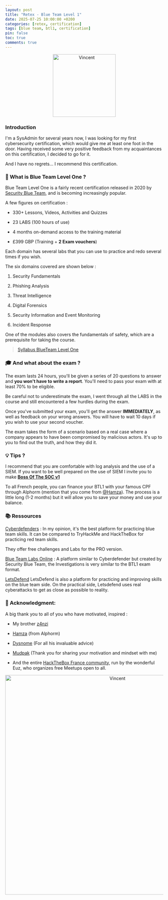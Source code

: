 ```yaml
---
layout: post
title: "Retex - Blue Team Level 1"
date: 2025-07-25 10:00:00 +0200
categories: [retex, certification]
tags: [blue team, btl1, certification]
pin: false
toc: true
comments: true
---
```


<div style="text-align: center;">
  <img src="https://images.credly.com/images/2b5b2398-95a9-48ba-bae8-f72e585c824f/twitter_thumb_201604_advisor.png" alt="Vincent" width="200">
</div>

### Introduction

I'm a SysAdmin for several years now, I was looking for my first cybersecurity certification, which would give me at least one foot in the door. Having received some very positive feedback from my acquaintances on this certification, I decided to go for it.

And I have no regrets... I recommend this certification.

### 🤔 What is Blue Team Level One ?

Blue Team Level One is a fairly recent certification released in 2020 by [Security Blue Team](https://securityblue.team/), and is becoming increasingly popular.

A few figures on certification :

* 330+ Lessons, Videos, Activities and Quizzes
    
* 23 LABS (100 hours of use)
    
* 4 months on-demand access to the training material
    
* £399 GBP (Training + **2 Exam vouchers**)
    

Each domain has several labs that you can use to practice and redo several times if you wish.

The six domains covered are shown below :

1. Security Fundamentals
    
2. Phishing Analysis
    
3. Threat Intelligence
    
4. Digital Forensics
    
5. Security Information and Event Monitoring
    
6. Incident Response
    

One of the modules also covers the fundamentals of safety, which are a prerequisite for taking the course.

> [Syllabus BlueTeam Level One](https://securityblue.team/download/46322/)

### 🎓 And what about the exam ?

The exam lasts 24 hours, you'll be given a series of 20 questions to answer and **you won't have to write a report**. You'll need to pass your exam with at least 70% to be eligible.

Be careful not to underestimate the exam, I went through all the LABS in the course and still encountered a few hurdles during the exam.

Once you've submitted your exam, you'll get the answer **IMMEDIATELY**, as well as feedback on your wrong answers. You will have to wait 10 days if you wish to use your second voucher.

The exam takes the form of a scenario based on a real case where a company appears to have been compromised by malicious actors. It's up to you to find out the truth, and how they did it.

### 💡 Tips ?

I recommend that you are comfortable with log analysis and the use of a SIEM. If you want to be well prepared on the use of SIEM I invite you to make [**Boss Of The SOC v1**](https://bots.splunk.com/event/3oQ7sqI5bajOCP43o0svqT/detail)

To all French people, you can finance your BTL1 with your famous CPF through Alphorm (mention that you come from [@Hamza](https://twitter.com/kondah_ha)). The process is a little long (1-2 months) but it will allow you to save your money and use your balance.

### 📚 Ressources

[Cyberdefenders](https://cyberdefenders.org/) :
In my opinion, it's the best platform for practicing blue team skills. It can be compared to TryHackMe and HackTheBox for practicing red team skills.

They offer free challenges and Labs for the PRO version.

[Blue Team Labs Online](https://blueteamlabs.online/home) :
A platform similar to Cyberdefender but created by Security Blue Team, the Investigations is very similar to the BTL1 exam format.

[LetsDefend](https://letsdefend.io/)
LetsDefend is also a platform for practicing and improving skills on the blue team side. On the practical side, Letsdefend uses real cyberattacks to get as close as possible to reality.

### 🙏 Acknowledgment:

A big thank you to all of you who have motivated, inspired :

* My brother [z4nzi](https://twitter.com/drummingcrisps)
    
* [Hamza](https://twitter.com/kondah_ha) (from Alphorm)
    
* [Dysnome](https://dysnome.eu/) (For all his invaluable advice)
    
* [Mudpak](https://twitter.com/_mudpak) (Thank you for sharing your motivation and mindset with me)
    
* And the entire [HackTheBox France community](https://www.meetup.com/fr-FR/hack-the-box-meetup-france/), run by the wonderful Euz, who organizes free Meetups open to all.
    

<div style="text-align: center;">
  <img src="https://cdn.hashnode.com/res/hashnode/image/upload/v1688565398103/f492c1f8-1233-4906-a799-9f50a0bfab42.png" alt="Vincent" width="700">
</div>